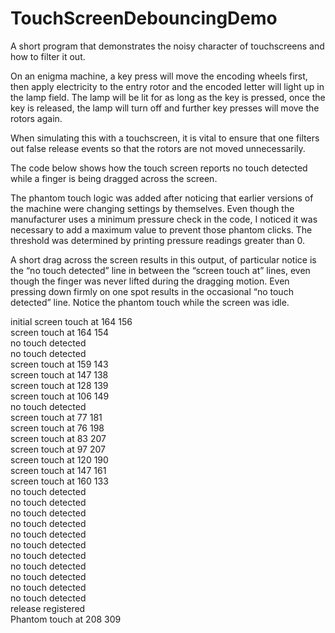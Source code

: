 # TouchScreenDebouncingDemo
A short program that demonstrates the noisy character of touchscreens and how to filter it out.

On an enigma machine, a key press will move the encoding wheels first, then apply electricity to the entry rotor and the encoded letter will light up in the lamp field. The lamp will be lit for as long as the key is pressed, once the key is released, the lamp will turn off and further key presses will move the rotors again.

When simulating this with a touchscreen, it is vital to ensure that one filters out false release events so that the rotors are not moved unnecessarily.

The code below shows how the touch screen reports no touch detected while a finger is being dragged across the screen.

The phantom touch logic was added after noticing that earlier versions of the machine were changing settings by themselves. Even though the manufacturer uses a minimum pressure check in the code, I noticed it was necessary to add a maximum value to prevent those phantom clicks. The threshold was determined by printing pressure readings greater than 0.

A short drag across the screen results in this output, of particular notice is the “no touch detected” line in between the “screen touch at” lines, even though the finger was never lifted during the dragging motion. Even pressing down firmly on one spot results in the occasional “no touch detected” line. Notice the phantom touch while the screen was idle.

initial screen touch at 164 156 <br>
screen touch at 164 154 <br>
no touch detected <br>
no touch detected <br>
screen touch at 159 143 <br>
screen touch at 147 138 <br>
screen touch at 128 139 <br>
screen touch at 106 149 <br>
no touch detected <br>
screen touch at 77 181 <br>
screen touch at 76 198 <br>
screen touch at 83 207 <br>
screen touch at 97 207 <br>
screen touch at 120 190 <br>
screen touch at 147 161 <br>
screen touch at 160 133 <br>
no touch detected <br>
no touch detected <br>
no touch detected <br>
no touch detected <br>
no touch detected <br>
no touch detected <br>
no touch detected <br>
no touch detected <br>
no touch detected <br>
no touch detected <br>
no touch detected <br>
release registered <br>
Phantom touch at 208 309 <br>
